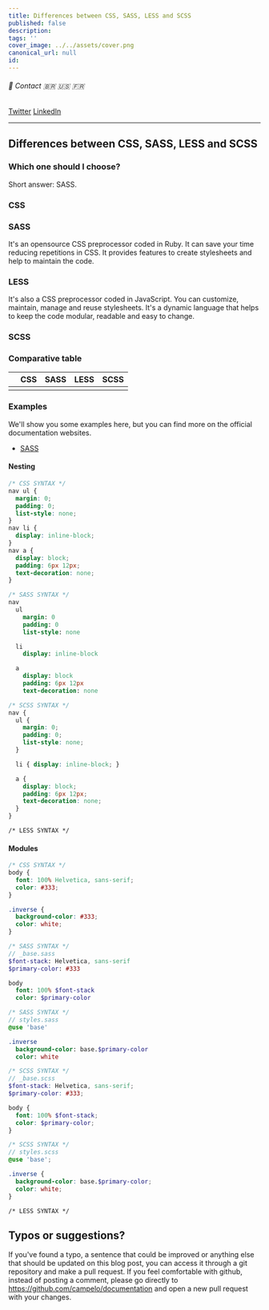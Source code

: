```yaml
---
title: Differences between CSS, SASS, LESS and SCSS
published: false
description: 
tags: ''
cover_image: ../../assets/cover.png
canonical_url: null
id: 
---
```


###### :postbox: Contact :brazil: :us: :fr:

[Twitter](https://twitter.com/campelo87)
[LinkedIn](https://www.linkedin.com/in/flavio-campelo/?locale=en_US)

---

## Differences between CSS, SASS, LESS and SCSS

### Which one should I choose?

Short answer: SASS.

### CSS
### SASS

It's an opensource CSS preprocessor coded in Ruby. It can save your time reducing repetitions in CSS. It provides features to create stylesheets and help to maintain the code. 

### LESS

It's also a CSS preprocessor coded in JavaScript. You can customize, maintain, manage and reuse stylesheets. It's a dynamic language that helps to keep the code modular, readable and easy to change.

### SCSS

### Comparative table

|             | CSS         | SASS        | LESS        | SCSS        |
| ---         | ---         | ---         | ---         | ---         |
|             |             |             |             |             |

### Examples

We'll show you some examples here, but you can find more on the official documentation websites.
- [SASS](https://sass-lang.com/guide)

#### Nesting

```css
/* CSS SYNTAX */
nav ul {
  margin: 0;
  padding: 0;
  list-style: none;
}
nav li {
  display: inline-block;
}
nav a {
  display: block;
  padding: 6px 12px;
  text-decoration: none;
}
```

```sass
/* SASS SYNTAX */
nav
  ul
    margin: 0
    padding: 0
    list-style: none

  li
    display: inline-block

  a
    display: block
    padding: 6px 12px
    text-decoration: none
```

```scss
/* SCSS SYNTAX */
nav {
  ul {
    margin: 0;
    padding: 0;
    list-style: none;
  }

  li { display: inline-block; }

  a {
    display: block;
    padding: 6px 12px;
    text-decoration: none;
  }
}
```

```less
/* LESS SYNTAX */

```

#### Modules

```css
/* CSS SYNTAX */
body {
  font: 100% Helvetica, sans-serif;
  color: #333;
}

.inverse {
  background-color: #333;
  color: white;
}
```

```sass
/* SASS SYNTAX */
// _base.sass
$font-stack: Helvetica, sans-serif
$primary-color: #333

body
  font: 100% $font-stack
  color: $primary-color
```

```sass
/* SASS SYNTAX */
// styles.sass
@use 'base'

.inverse
  background-color: base.$primary-color
  color: white
```

```scss
/* SCSS SYNTAX */
// _base.scss
$font-stack: Helvetica, sans-serif;
$primary-color: #333;

body {
  font: 100% $font-stack;
  color: $primary-color;
}
```

```scss
/* SCSS SYNTAX */
// styles.scss
@use 'base';

.inverse {
  background-color: base.$primary-color;
  color: white;
}
```

```less
/* LESS SYNTAX */

```

## Typos or suggestions?

If you've found a typo, a sentence that could be improved or anything else that should be updated on this blog post, you can access it through a git repository and make a pull request. If you feel comfortable with github, instead of posting a comment, please go directly to https://github.com/campelo/documentation and open a new pull request with your changes.
